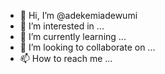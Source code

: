 - 👋 Hi, I’m @adekemiadewumi
- 👀 I’m interested in ...
- 🌱 I’m currently learning ...
- 💞️ I’m looking to collaborate on ...
- 📫 How to reach me ...

<!---
adekemiadewumi/adekemiadewumi is a ✨ special ✨ repository because its `README.md` (this file) appears on your GitHub profile.
You can click the Preview link to take a look at your changes.
--->
